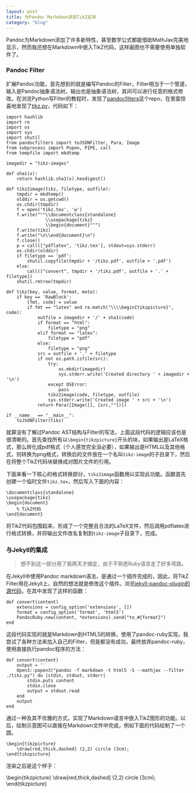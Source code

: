 ```yaml
---
layout: post
title: 为Pandoc Markdown添加TikZ支持
category: "blog"
---
```

Pandoc为Markdown添加了许多新特性，甚至数学公式都能借助MathJax完美地显示，然而我还想在Markdown中嵌入TikZ代码，这样画图也不需要使用单独软件了。

### Pandoc Filter

扩展Pandoc功能，首先想到的就是编写Pandoc的Filter，Filter相当于一个管道，输入是Pandoc抽象语法树，输出也是抽象语法树，其间可以进行任意的格式修改。在浏览Python写Filter的教程时，发现了[pandocfilters](https://github.com/jgm/pandocfilters)这个repo，在里面惊喜地发现了[tikz.py](https://github.com/jgm/pandocfilters/blob/master/examples/tikz.py)，代码如下：

~~~ {.python}
import hashlib
import re
import os
import sys
import shutil
from pandocfilters import toJSONFilter, Para, Image
from subprocess import Popen, PIPE, call
from tempfile import mkdtemp

imagedir = "tikz-images"

def sha1(x):
    return hashlib.sha1(x).hexdigest()

def tikz2image(tikz, filetype, outfile):
    tmpdir = mkdtemp()
    olddir = os.getcwd()
    os.chdir(tmpdir)
    f = open('tikz.tex', 'w')
    f.write("""\\documentclass{standalone}
               \\usepackage{tikz}
               \\begin{document}""")
    f.write(tikz)
    f.write("\n\\end{document}\n")
    f.close()
    p = call(["pdflatex", 'tikz.tex'], stdout=sys.stderr)
    os.chdir(olddir)
    if filetype == 'pdf':
        shutil.copyfile(tmpdir + '/tikz.pdf', outfile + '.pdf')
    else:
        call(["convert", tmpdir + '/tikz.pdf', outfile + '.' + filetype])
    shutil.rmtree(tmpdir)

def tikz(key, value, format, meta):
    if key == 'RawBlock':
        [fmt, code] = value
        if fmt == "latex" and re.match("\\\\begin{tikzpicture}", code):
            outfile = imagedir + '/' + sha1(code)
            if format == "html":
                filetype = "png"
            elif format == "latex":
                filetype = "pdf"
            else:
                filetype = "png"
            src = outfile + '.' + filetype
            if not os.path.isfile(src):
                try:
                    os.mkdir(imagedir)
                    sys.stderr.write('Created directory ' + imagedir + '\n')
                except OSError:
                    pass
                tikz2image(code, filetype, outfile)
                sys.stderr.write('Created image ' + src + '\n')
            return Para([Image([], [src,""])])

if __name__ == "__main__":
    toJSONFilter(tikz)
~~~

就算没有了解过Pandoc AST结构与Filter的写法，上面这段代码的逻辑应该也是很清晰的。首先查找所有以`\begin{tikzpicture}`开头的块，如果输出是LaTeX格式，那么转化成pdf格式（个人感觉完全没必要），如果输出是HTML以及其他格式，则转换为png格式，转换后的文件放在一个名叫`tikz-image`的子目录下，然后在将整个TikZ代码块替换成对图片文件的引用。

下面来看一下核心的格式转换部分，`tikz2image`函数用以实现此功能。函数首先创建一个临时文件`tikz.tex`，然后写入下面的内容：

~~~ {.latex}
\documentclass{standalone}
\usepackage{tikz}
\begin{document}
    % TikZ代码
\end{document}
~~~

将TikZ代码包围起来，形成了一个完整且合法的LaTeX文件，然后调用pdflatex进行格式转换，并将输出文件改名复制到`tikz-image`子目录下，完成。

### 与Jekyll的集成

> 想不到这一部分用了我两天才搞定，由于不熟悉Ruby语言走了好多弯路。

在Jekyll中使用Pandoc markdown语法，是通过一个插件完成的，因此，将TikZ Filter用在Jekyll上，自然的想法就是修改这个插件。浏览[jekyll-pandoc-plugin的源代码](https://github.com/dsanson/jekyll-pandoc-plugin/blob/master/pandoc_markdown.rb)，在其中发现了这样的函数：

~~~ {.ruby}
def convert(content)
    extensions = config_option('extensions', [])
    format = config_option('format', 'html5')
    PandocRuby.new(content, *extensions).send("to_#{format}")
end
~~~

这段代码实现的就是Markdown到HTML5的转换，使用了pandoc-ruby实现。我尝试了各种方法来加入自己的Filter，但是都没有成功，最终放弃pandoc-ruby，使用直接执行pandoc程序的方法：

~~~ {.ruby}
def convert(content)
    output = ''
    Open3::popen3("pandoc -f markdown -t html5 -S --mathjax --filter ./tikz.py") do |stdin, stdout, stderr|
        stdin.puts content
        stdin.close
        output = stdout.read
    end
    output
end
~~~

通过一种及其不优雅的方式，实现了Markdown语言中嵌入TikZ图形的功能。以后，绘制示意图可以直接在Markdown文件中完成，例如下面的代码绘制了一个圆。

~~~ {.latex}
\begin{tikzpicture}
    \draw[red,thick,dashed] (2,2) circle (3cm);
\end{tikzpicture}
~~~

渲染之后是这个样子：

\begin{tikzpicture}
    \draw[red,thick,dashed] (2,2) circle (3cm);
\end{tikzpicture}


